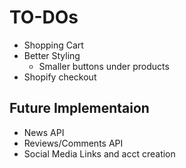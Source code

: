 # TO-DOs

- Shopping Cart
- Better Styling
  - Smaller buttons under products 
- Shopify checkout

## Future Implementaion

- News API
- Reviews/Comments API
- Social Media Links and acct creation

